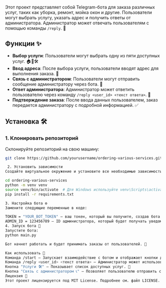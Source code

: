 Этот проект представляет собой Telegram-бота для заказа различных услуг, таких как уборка, ремонт, мойка окон и другие. Пользователи могут выбрать услугу, указать адрес и получить ответы от администратора. Администратор может отвечать пользователям с помощью команды `/reply`. 📩

## Функции ✨

- **Выбор услуги**: Пользователи могут выбрать одну из пяти доступных услуг. 🏠🧹🛠️
- **Ввод адреса**: После выбора услуги, пользователи вводят адрес для выполнения заказа. 📍
- **Связь с администратором**: Пользователи могут отправить сообщение администратору через бота. 💬
- **Ответ администратора**: Администратор может ответить пользователю через команду `/reply <user_id> <текст ответа>`. 📝
- **Подтверждение заказа**: После ввода данных пользователем, заказ передается администратору с подробной информацией. ✅

## Установка 🛠️

### 1. Клонировать репозиторий

Склонируйте репозиторий на свою машину:

```bash
git clone https://github.com/yourusername/ordering-various-services.git

 2. Установить зависимости
Создайте виртуальное окружение и установите все необходимые зависимости:

cd ordering-various-services
python -m venv venv
source venv/bin/activate  # Для Windows используйте venv\Scripts\activate
pip install -r requirements.txt

3. Настройка бота ⚙️
Замените следующие переменные в коде:

TOKEN = "YOUR_BOT_TOKEN" — ваш токен, который вы получите, создав бота в BotFather. 🔑
ADMIN_ID = 123456789 — ID администратора, который будет получать уведомления и отвечать пользователям. 👨‍💻
4. Запуск бота 🚀
Запустите бота:
python main.py

Бот начнет работать и будет принимать заказы от пользователей. 🎉

Как использовать 🤔
Команда /start — Запускает взаимодействие с ботом и отображает кнопки для выбора услуг или связи с администратором. 👋
Команда /reply <user_id> <текст ответа> — Администратор может использовать эту команду для отправки ответа пользователю с указанным user_id. 🗣️
Кнопка "Услуги 🛠️" — Показывает список доступных услуг. 💼
Кнопка "Связь с администратором 📞" — Позволяет пользователю отправить сообщение администратору. 💬
Лицензия 📜
Этот проект лицензируется под MIT License. Подробнее см. файл LICENSE. 📝